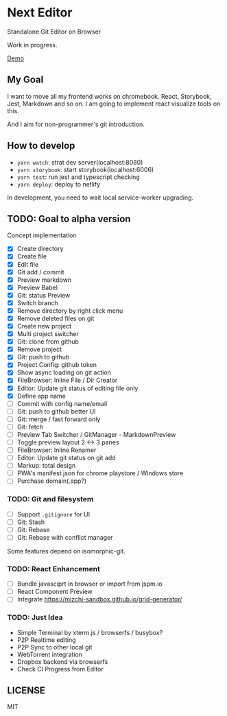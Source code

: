 # Next Editor

Standalone Git Editor on Browser

Work in progress.

[Demo](https://nervous-kilby-73c9b0.netlify.com)

## My Goal

I want to move all my frontend works on chromebook. React, Storybook, Jest, Markdown and so on. I am going to implement react visualize tools on this.

And I aim for non-programmer's git introduction.

## How to develop

- `yarn watch`: strat dev server(localhost:8080)
- `yarn storybook`: start storybook(localhost:6006)
- `yarn test`: run jest and typescript checking
- `yarn deploy`: deploy to netlify

In development, you need to wait local service-worker upgrading.

## TODO: Goal to alpha version

Concept implementation

- [x] Create directory
- [x] Create file
- [x] Edit file
- [x] Git add / commit
- [x] Preview markdown
- [x] Preview Babel
- [x] Git: status Preview
- [x] Switch branch
- [x] Remove directory by right click menu
- [x] Remove deleted files on git
- [x] Create new project
- [x] Multi project switcher
- [x] Git: clone from github
- [x] Remove project
- [x] Git: push to github
- [x] Project Config: github token
- [x] Show async loading on git action
- [x] FileBrowser: Inline File / Dir Creator
- [x] Editor: Update git status of editing file only
- [x] Define app name
- [ ] Commit with config name/email
- [ ] Git: push to github better UI
- [ ] Git: merge / fast forward only
- [ ] Git: fetch
- [ ] Preview Tab Switcher / GitManager - MarkdownPreview
- [ ] Toggle preview layout 2 <-> 3 panes
- [ ] FileBrowser: Inline Renamer
- [ ] Editor: Update git status on git add
- [ ] Markup: total design
- [ ] PWA's manifest.json for chrome playstore / Windows store
- [ ] Purchase domain(.app?)

### TODO: Git and filesystem

- [ ] Support `.gitignore` for UI
- [ ] Git: Stash
- [ ] Git: Rebase
- [ ] Git: Rebase with conflict manager

Some features depend on isomorphic-git.

### TODO: React Enhancement

- [ ] Bundle javasciprt in browser or import from jspm.io
- [ ] React Component Preview
- [ ] Integrate https://mizchi-sandbox.github.io/grid-generator/

### TODO: Just Idea

- Simple Terminal by xterm.js / browserfs / busybox?
- P2P Realtime editing
- P2P Sync to other local git
- WebTorrent integration
- Dropbox backend via browserfs
- Check CI Progress from Editor

## LICENSE

MIT
